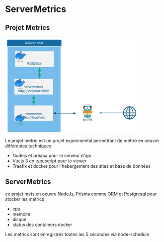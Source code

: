 # ServerMetrics

## Projet Metrics

![Projet Metrics](./images/nodejs-metrics.png "Projet Metrics")

Le projet metric est un projet experimental permettant de mettre en oeuvre différentes techniques

- Nodejs et prisma pour le serveur d'api
- Vuejs 3 en typescript pour le viewer
- Traefik et docker pour l'hebergement des sites et base de données

## ServerMetrics

ce projet mets en oeuvre NodeJs, Prisma comme ORM et Postgresql pour stocker les métrics

- cpu
- memoire
- disque
- status des containers docker

Les métrics sont enregistrés toutes les 5 secondes via node-schedule
